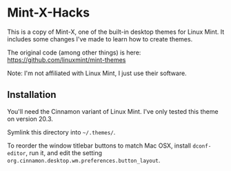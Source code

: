 # Mint-X-Hacks

This is a copy of Mint-X, one of the built-in desktop themes for Linux Mint.
It includes some changes I've made to learn how to create themes.

The original code (among other things) is here: https://github.com/linuxmint/mint-themes

Note: I'm not affiliated with Linux Mint, I just use their software.

## Installation

You'll need the Cinnamon variant of Linux Mint. I've only tested this theme on version 20.3.

Symlink this directory into `~/.themes/`.

To reorder the window titlebar buttons to match Mac OSX, install `dconf-editor`, run it,
and edit the setting `org.cinnamon.desktop.wm.preferences.button_layout`.
